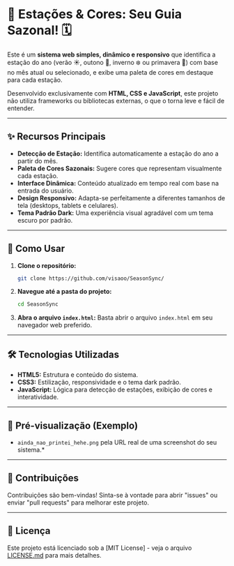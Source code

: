# 🎨 Estações & Cores: Seu Guia Sazonal\! 🗓️

Este é um **sistema web simples, dinâmico e responsivo** que identifica a estação do ano (verão ☀️, outono 🍂, inverno ❄️ ou primavera 🌷) com base no mês atual ou selecionado, e exibe uma paleta de cores em destaque para cada estação.

Desenvolvido exclusivamente com **HTML, CSS e JavaScript**, este projeto não utiliza frameworks ou bibliotecas externas, o que o torna leve e fácil de entender.

-----

## ✨ Recursos Principais

  * **Detecção de Estação:** Identifica automaticamente a estação do ano a partir do mês.
  * **Paleta de Cores Sazonais:** Sugere cores que representam visualmente cada estação.
  * **Interface Dinâmica:** Conteúdo atualizado em tempo real com base na entrada do usuário.
  * **Design Responsivo:** Adapta-se perfeitamente a diferentes tamanhos de tela (desktops, tablets e celulares).
  * **Tema Padrão Dark:** Uma experiência visual agradável com um tema escuro por padrão.

-----

## 🚀 Como Usar

1.  **Clone o repositório:**
    ```bash
    git clone https://github.com/visaoo/SeasonSync/
    ```
2.  **Navegue até a pasta do projeto:**
    ```bash
    cd SeasonSync
    ```
3.  **Abra o arquivo `index.html`:**
    Basta abrir o arquivo `index.html` em seu navegador web preferido.

-----

## 🛠️ Tecnologias Utilizadas

  * **HTML5:** Estrutura e conteúdo do sistema.
  * **CSS3:** Estilização, responsividade e o tema dark padrão.
  * **JavaScript:** Lógica para detecção de estações, exibição de cores e interatividade.

-----

## 📸 Pré-visualização (Exemplo)

* `ainda_nao_printei_hehe.png` pela URL real de uma screenshot do seu sistema.*

-----

## 🤝 Contribuições

Contribuições são bem-vindas\! Sinta-se à vontade para abrir "issues" ou enviar "pull requests" para melhorar este projeto.

-----

## 📄 Licença

Este projeto está licenciado sob a [MIT License] - veja o arquivo [LICENSE.md](LICENSE.md) para mais detalhes.
